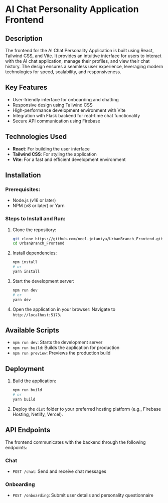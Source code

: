 # AI Chat Personality Application Frontend

## Description
The frontend for the AI Chat Personality Application is built using React, Tailwind CSS, and Vite. It provides an intuitive interface for users to interact with the AI chat application, manage their profiles, and view their chat history. The design ensures a seamless user experience, leveraging modern technologies for speed, scalability, and responsiveness.

## Key Features
- User-friendly interface for onboarding and chatting
- Responsive design using Tailwind CSS
- High-performance development environment with Vite
- Integration with Flask backend for real-time chat functionality
- Secure API communication using Firebase

## Technologies Used
- **React**: For building the user interface
- **Tailwind CSS**: For styling the application
- **Vite**: For a fast and efficient development environment

## Installation

### Prerequisites:
- Node.js (v16 or later)
- NPM (v8 or later) or Yarn

### Steps to Install and Run:
1. Clone the repository:
   ```bash
   git clone https://github.com/neel-jotaniya/UrbanBranch_Frontend.git
   cd UrbanBranch_Frontend
   ```

2. Install dependencies:
   ```bash
   npm install
   # or
   yarn install
   ```


3. Start the development server:
   ```bash
   npm run dev
   # or
   yarn dev
   ```

4. Open the application in your browser:
   Navigate to `http://localhost:5173`.


## Available Scripts
- `npm run dev`: Starts the development server
- `npm run build`: Builds the application for production
- `npm run preview`: Previews the production build

## Deployment
1. Build the application:
   ```bash
   npm run build
   # or
   yarn build
   ```

2. Deploy the `dist` folder to your preferred hosting platform (e.g., Firebase Hosting, Netlify, Vercel).

## API Endpoints
The frontend communicates with the backend through the following endpoints:

### Chat
- `POST /chat`: Send and receive chat messages

### Onboarding
- `POST /onboarding`: Submit user details and personality questionnaire



